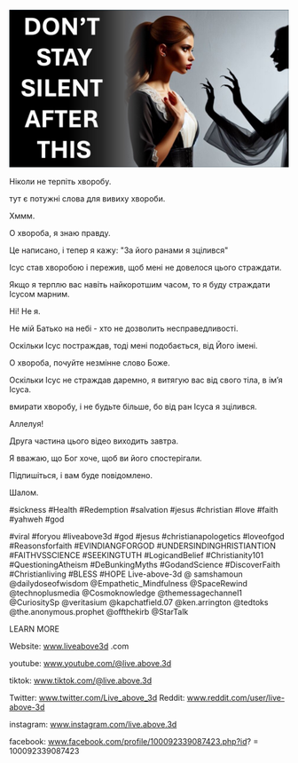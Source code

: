 ![Video cover image](../cover.jpeg "cover-photo")

Ніколи не терпіть хворобу.

тут є потужні слова для вивиху хвороби.

Хммм.

О хвороба, я знаю правду.

Це написано, і тепер я кажу: "За його ранами я зцілився"

Ісус став хворобою і пережив, щоб мені не довелося цього страждати.

Якщо я терплю вас навіть найкоротшим часом, то я буду страждати Ісусом марним.

Ні! Не я.

Не мій Батько на небі - хто не дозволить несправедливості.

Оскільки Ісус постраждав, тоді мені подобається, від Його імені.

О хвороба, почуйте незмінне слово Боже.

Оскільки Ісус не страждав даремно, я витягую вас від свого тіла, в ім’я Ісуса.

вмирати хворобу, і не будьте більше, бо від ран Ісуса я зцілився.

Аллелуя!

Друга частина цього відео виходить завтра.

Я вважаю, що Бог хоче, щоб ви його спостерігали.

Підпишіться, і вам буде повідомлено.

Шалом.


#sickness #Health #Redemption #salvation #jesus #christian #love #faith #yahweh #god

#viral #foryou #liveabove3d #god #jesus #christianapologetics #loveofgod #Reasonsforfaith #EVINDIANGFORGOD #UNDERSINDINGHRISTIANTION #FAITHVSSCIENCE #SEEKINGTUTH #LogicandBelief #Christianity101 #QuestioningAtheism #DeBunkingMyths #GodandScience #DiscoverFaith #Christianliving #BLESS #HOPE Live-above-3d @ samshamoun @dailydoseofwisdom @Empathetic_Mindfulness @SpaceRewind @technoplusmedia @Cosmoknowledge @themessagechannel1 @CuriositySp @veritasium @kapchatfield.07 @ken.arrington @tedtoks @the.anonymous.prophet @offthekirb @StarTalk

LEARN MORE


Website: www.liveabove3d .com

youtube: www.youtube.com/@live.above.3d

tiktok: www.tiktok.com/@live.above.3d

Twitter: www.twitter.com/Live_above_3d   Reddit: www.reddit.com/user/live-above-3d

instagram: www.instagram.com/live.above.3d

facebook: www.facebook.com/profile/100092339087423.php?id? = 100092339087423

